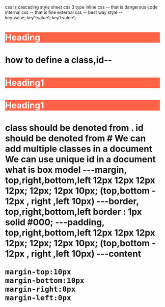 css is cascading style sheet
css 3 type
inline css -- that is dangerous code
internal css -- that is fine
external css -- best way
style --  
 key:value;
key1:value1;
key1:value1;

<h1 style='background-color:tomato;color:white'>Heading<h1>

<head>
    <style>
        .heading-1{
            background-color:tomato;
            color:white
        }
        #heading-1{
            background-color:tomato;
            color:white
        }
    </style>
</head>

how to define a class,id--

<h1 class="heading-1">Heading1<h1>
<h1 id="heading-1">Heading1<h1>
class should be denoted from .
id should be denoted from #
We can add multiple classes in a document
We can use unique id in a document

<head>
    <link>
</head>
what is box model
    ---margin, top,right,bottom,left
        12px 12px 12px 12px;
        12px;
        12px 10px; (top,bottom - 12px , right ,left 10px)
    ---border, top,right,bottom,left
        border : 1px solid #000;
    ---padding, top,right,bottom,left
        12px 12px 12px 12px;
        12px;
        12px 10px; (top,bottom - 12px , right ,left 10px)
    ---content

    margin-top:10px
    margin-bottom:10px
    margin-right:0px
    margin-left:0px
